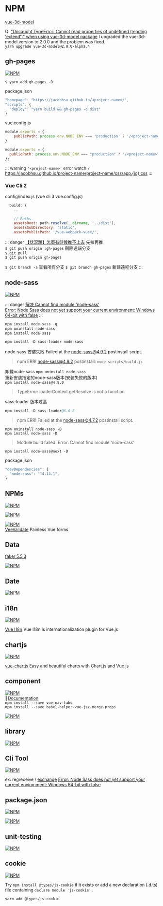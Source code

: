 # NPM

[vue-3d-model](https://www.npmjs.com/package/vue-3d-model?activeTab=readme)  

Q: ["Uncaught TypeError: Cannot read properties of undefined (reading 'extend')" when using vue-3d-model package](https://stackoverflow.com/questions/74567090/uncaught-typeerror-cannot-read-properties-of-undefined-reading-extend-whe)
I upgraded the vue-3d-model version to 2.0.0 and the problem was fixed.  
`yarn upgrade vue-3d-model@2.0.0-alpha.4`

## gh-pages

[![NPM](https://nodei.co/npm/gh-pages.png?downloads=true&stars=true)](https://nodei.co/npm/gh-pages/)

`$ yarn add gh-pages -D`

package.json

```js
"homepage": "https://jacobhsu.github.io/<project-name>/",
"scripts": {
  "deploy": "yarn build && gh-pages -d dist"
}
```

vue.config.js

```js
module.exports = {
    publicPath: process.env.NODE_ENV === 'production' ? '/<project-name>' : '/',
}
```

```js
module.exports = {
  publicPath: process.env.NODE_ENV === "production" ? "/<project-name>" : "/"
};
```

::: warning 
`'<project-name>'` error  watch `/`  
https://jacobhsu.github.io/project-name/project-name/css/app.{id}.css
:::

### Vue Cli 2

config\index.js  (vue cli 3 vue.config.js)

```js
  build: {
    ..

    // Paths
    assetsRoot: path.resolve(__dirname, '../dist'),
    assetsSubDirectory: 'static',
    assetsPublicPath: '/vue-webpack-vuex/',
```


::: danger 
[【狀況題】怎麼有時候推不上去](https://gitbook.tw/chapters/github/fail-to-push.html) 先拉再推   
`$ git push origin :gh-pages` 刪除遠端分支  
`$ git pull`  
`$ git push origin gh-pages`  

`$ git branch -a` 查看所有分支
`$ git branch gh-pages` 新建遠程分支
:::

## node-sass

[![NPM](https://nodei.co/npm/node-sass.png?downloads=true&stars=true)](https://nodei.co/npm/node-sass/)

::: danger 
[解决 Cannot find module 'node-sass'](https://segmentfault.com/a/1190000021127614)  
[Error: Node Sass does not yet support your current environment: Windows 64-bit with false](https://stackoverflow.com/questions/37415134/error-node-sass-does-not-yet-support-your-current-environment-windows-64-bit-w)
:::

```s
npm install node-sass -g
npm uninstall node-sass
npm install node-sass
```

```s
npm install -D sass-loader node-sass
```

node-sass 安装失败 Failed at the node-sass@4.9.2 postinstall script.

> npm ERR! node-sass@4.9.2 postinstall: `node scripts/build.js`

卸载node-sass `npm uninstall node-sass`    
重新安装指定的node-sass版本(安装失败的版本)   
`npm install node-sass@4.9.0`

> TypeError: loaderContext.getResolve is not a function

sass-loader 版本过高 

```s
npm install -D sass-loader@6.0.6
```

> npm ERR! Failed at the node-sass@4.7.2 postinstall script.

`npm uninstall node-sass -D`  
`npm install node-sass -D`  

> Module build failed: Error: Cannot find module 'node-sass'

`npm install node-sass@next -D`

package.json

```js
"devDependencies": {
  "node-sass": "^4.14.1",
}
```

## NPMs

[![NPM](https://nodei.co/npm/vue-multiselect.png?downloads=true&stars=true)](https://nodei.co/npm/vue-multiselect/)

[![NPM](https://nodei.co/npm/vuejs-datepicker.png?downloads=true&stars=true)](https://nodei.co/npm/vuejs-datepicker/)  

[![NPM](https://nodei.co/npm/vee-validate.png?downloads=true&stars=true)](https://nodei.co/npm/vee-validate/)  
[VeeValidate](https://vee-validate.logaretm.com/v4/) Painless Vue forms

## Data

[faker 5.5.3](https://www.npmjs.com/package/faker/v/5.5.3)

[![NPM](https://nodei.co/npm/vue-localstorage.png?downloads=true&stars=true)](https://nodei.co/npm/vue-localstorage/)

## Date

[![NPM](https://nodei.co/npm/date-and-time.png?downloads=true&stars=true)](https://nodei.co/npm/date-and-time/)

## i18n

[![NPM](https://nodei.co/npm/vue-i18n.png?downloads=true&stars=true)](https://nodei.co/npm/vue-i18n/)

[Vue I18n](https://kazupon.github.io/vue-i18n/) Vue I18n is internationalization plugin for Vue.js

## chartjs

[![NPM](https://nodei.co/npm/vue-chartjs.png?downloads=true&stars=true)](https://nodei.co/npm/vue-chartjs/)

[vue-chartjs](https://vue-chartjs.org/)  Easy and beautiful charts with Chart.js and Vue.js

## component

[![NPM](https://nodei.co/npm/vue-nav-tabs.png?downloads=true&stars=true)](https://nodei.co/npm/vue-nav-tabs/)  
📖[Documentation](https://cristijora.github.io/vue-tabs/#/)  
`npm install --save vue-nav-tabs`  
`npm install --save babel-helper-vue-jsx-merge-props`  

[![NPM](https://nodei.co/npm/vue-star-rating.png?downloads=true&stars=true)](https://nodei.co/npm/vue-star-rating/)  

## library

[![NPM](https://nodei.co/npm/lodash.png?downloads=true&stars=true)](https://nodei.co/npm/lodash/)

## Cli Tool

[![NPM](https://nodei.co/npm/npm-run-all.png?downloads=true&stars=true)](https://nodei.co/npm/npm-run-all/)

ex: regreceive / [exchange](https://github.com/regreceive/exchange)
[Error: Node Sass does not yet support your current environment: Windows 64-bit with false](https://stackoverflow.com/questions/37415134/error-node-sass-does-not-yet-support-your-current-environment-windows-64-bit-w)

## package.json

[![NPM](https://nodei.co/npm/concurrently.png?downloads=true&stars=true)](https://nodei.co/npm/concurrently/)

[![NPM](https://nodei.co/npm/npm-run-all.png?downloads=true&stars=true)](https://nodei.co/npm/npm-run-all/)

## unit-testing

[![NPM](https://nodei.co/npm/flush-promises.png?downloads=true&stars=true)](https://nodei.co/npm/flush-promises/)

## cookie

[![NPM](https://nodei.co/npm/js-cookie.png?downloads=true&stars=true)](https://nodei.co/npm/js-cookie/)  

Try `npm install @types/js-cookie` if it exists or add a new declaration (.d.ts) file containing `declare module 'js-cookie';`

`yarn add @types/js-cookie`
